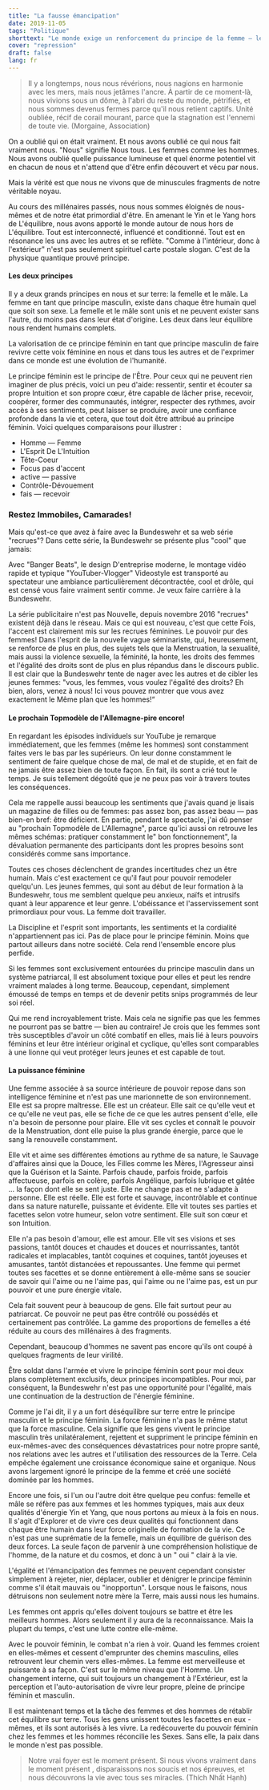 ```yaml
---
title: "La fausse émancipation"
date: 2019-11-05
tags: "Politique"
shorttext: "Le monde exige un renforcement du principe de la femme — les femmes dans la Bundeswehr ne renforcent que le patriarcat et son programme de violence."
cover: "repression"
draft: false
lang: fr
---
```


> Il y a longtemps, nous nous révérions, nous nagions en harmonie avec les mers, mais nous jetâmes l'ancre. À partir de ce moment-là, nous vivions sous un dôme, à l'abri du reste du monde, pétrifiés, et nous sommes devenus fermes parce qu'il nous retient captifs. Unité oubliée, récif de corail mourant, parce que la stagnation est l'ennemi de toute vie. (Morgaine, Association)

On a oublié qui on était vraiment. Et nous avons oublié ce qui nous fait vraiment nous. "Nous" signifie Nous tous. Les femmes comme les hommes. Nous avons oublié quelle puissance lumineuse et quel énorme potentiel vit en chacun de nous et n'attend que d'être enfin découvert et vécu par nous.

Mais la vérité est que nous ne vivons que de minuscules fragments de notre véritable noyau.

Au cours des millénaires passés, nous nous sommes éloignés de nous-mêmes et de notre état primordial d'être. En amenant le Yin et le Yang hors de L'équilibre, nous avons apporté le monde autour de nous hors de L'équilibre. Tout est interconnecté, influencé et conditionné. Tout est en résonance les uns avec les autres et se reflète. "Comme à l'intérieur, donc à l'extérieur" n'est pas seulement spirituel carte postale slogan. C'est de la physique quantique prouvé principe.

#### Les deux principes

Il y a deux grands principes en nous et sur terre: la femelle et le mâle. La femme en tant que principe masculin, existe dans chaque être humain quel que soit son sexe. La femelle et le mâle sont unis et ne peuvent exister sans l'autre, du moins pas dans leur état d'origine. Les deux dans leur équilibre nous rendent humains complets.

La valorisation de ce principe féminin en tant que principe masculin de faire revivre cette voix féminine en nous et dans tous les autres et de l'exprimer dans ce monde est une évolution de l'humanité.

Le principe féminin est le principe de l'Être. Pour ceux qui ne peuvent rien imaginer de plus précis, voici un peu d'aide: ressentir, sentir et écouter sa propre Intuition et son propre cœur, être capable de lâcher prise, recevoir, coopérer, former des communautés, intégrer, respecter des rythmes, avoir accès à ses sentiments, peut laisser se produire, avoir une confiance profonde dans la vie et cetera, que tout doit être attribué au principe féminin. Voici quelques comparaisons pour illustrer :

  - Homme — Femme
  - L'Esprit De L'Intuition
  - Tête-Coeur
  - Focus pas d'accent
  - active — passive
  - Contrôle-Dévouement
  - fais — recevoir

### Restez Immobiles, Camarades!

Mais qu'est-ce que avez à faire avec la Bundeswehr et sa web série "recrues"? Dans cette série, la Bundeswehr se présente plus "cool" que jamais:

Avec "Banger Beats", le design D'entreprise moderne, le montage vidéo rapide et typique "YouTuber-Vlogger" Videostyle est transporté au spectateur une ambiance particulièrement décontractée, cool et drôle, qui est censé vous faire vraiment sentir comme. Je veux faire carrière à la Bundeswehr.

La série publicitaire n'est pas Nouvelle, depuis novembre 2016 "recrues" existent déjà dans le réseau. Mais ce qui est nouveau, c'est que cette Fois, l'accent est clairement mis sur les recrues féminines. Le pouvoir pur des femmes! Dans l'esprit de la nouvelle vague séminariste, qui, heureusement, se renforce de plus en plus, des sujets tels que la Menstruation, la sexualité, mais aussi la violence sexuelle, la féminité, la honte, les droits des femmes et l'égalité des droits sont de plus en plus répandus dans le discours public. Il est clair que la Bundeswehr tente de nager avec les autres et de cibler les jeunes femmes: "vous, les femmes, vous voulez l'égalité des droits? Eh bien, alors, venez à nous! Ici vous pouvez montrer que vous avez exactement le Même plan que les hommes!“

#### Le prochain Topmodèle de l'Allemagne-pire encore!

En regardant les épisodes individuels sur YouTube je remarque immédiatement, que les femmes (même les hommes) sont constamment faites vers le bas par les supérieurs. On leur donne constamment le sentiment de faire quelque chose de mal, de mal et de stupide, et en fait de ne jamais être assez bien de toute façon. En fait, ils sont a crié tout le temps. Je suis tellement dégoûté que je ne peux pas voir à travers toutes les conséquences.

Cela me rappelle aussi beaucoup les sentiments que j'avais quand je lisais un magazine de filles ou de femmes: pas assez bon, pas assez beau — pas bien-en bref: être déficient. En partie, pendant le spectacle, j'ai dû penser au "prochain Topmodèle de L'Allemagne", parce qu'ici aussi on retrouve les mêmes schémas: pratiquer constamment le" bon fonctionnement", la dévaluation permanente des participants dont les propres besoins sont considérés comme sans importance.

Toutes ces choses déclenchent de grandes incertitudes chez un être humain. Mais c'est exactement ce qu'il faut pour pouvoir remodeler quelqu'un. Les jeunes femmes, qui sont au début de leur formation à la Bundeswehr, tous me semblent quelque peu anxieux, naïfs et intrusifs quant à leur apparence et leur genre. L'obéissance et l'asservissement sont primordiaux pour vous. La femme doit travailler.

La Discipline et l'esprit sont importants, les sentiments et la cordialité n'appartiennent pas ici. Pas de place pour le principe féminin. Moins que partout ailleurs dans notre société. Cela rend l'ensemble encore plus perfide.

Si les femmes sont exclusivement entourées du principe masculin dans un système patriarcal, Il est absolument toxique pour elles et peut les rendre vraiment malades à long terme. Beaucoup, cependant, simplement émoussé de temps en temps et de devenir petits snips programmés de leur soi réel.

Qui me rend incroyablement triste. Mais cela ne signifie pas que les femmes ne pourront pas se battre — bien au contraire! Je crois que les femmes sont très susceptibles d'avoir un côté combatif en elles, mais lié à leurs pouvoirs féminins et leur être intérieur original et cyclique, qu'elles sont comparables à une lionne qui veut protéger leurs jeunes et est capable de tout.

#### La puissance féminine

Une femme associée à sa source intérieure de pouvoir repose dans son intelligence féminine et n'est pas une marionnette de son environnement. Elle est sa propre maîtresse. Elle est un créateur. Elle sait ce qu'elle veut et ce qu'elle ne veut pas, elle se fiche de ce que les autres pensent d'elle, elle n'a besoin de personne pour plaire. Elle vit ses cycles et connaît le pouvoir de la Menstruation, dont elle puise la plus grande énergie, parce que le sang la renouvelle constamment.

Elle vit et aime ses différentes émotions au rythme de sa nature, le Sauvage d'affaires ainsi que la Douce, les Filles comme les Mères, l'Agresseur ainsi que la Guérison et la Sainte. Parfois chaude, parfois froide, parfois affectueuse, parfois en colère, parfois Angélique, parfois lubrique et gâtée ... la façon dont elle se sent juste. Elle ne change pas et ne s'adapte à personne. Elle est réelle. Elle est forte et sauvage, incontrôlable et continue dans sa nature naturelle, puissante et évidente. Elle vit toutes ses parties et facettes selon votre humeur, selon votre sentiment. Elle suit son cœur et son Intuition.

Elle n'a pas besoin d'amour, elle est amour. Elle vit ses visions et ses passions, tantôt douces et chaudes et douces et nourrissantes, tantôt radicales et implacables, tantôt coquines et coquines, tantôt joyeuses et amusantes, tantôt distancées et repoussantes. Une femme qui permet toutes ses facettes et se donne entièrement à elle-même sans se soucier de savoir qui l'aime ou ne l'aime pas, qui l'aime ou ne l'aime pas, est un pur pouvoir et une pure énergie vitale.

Cela fait souvent peur à beaucoup de gens. Elle fait surtout peur au patriarcat. Ce pouvoir ne peut pas être contrôlé ou possédés et certainement pas contrôlée. La gamme des proportions de femelles a été réduite au cours des millénaires à des fragments.

Cependant, beaucoup d'hommes ne savent pas encore qu'ils ont coupé à quelques fragments de leur virilité.

Être soldat dans l'armée et vivre le principe féminin sont pour moi deux plans complètement exclusifs, deux principes incompatibles. Pour moi, par conséquent, la Bundeswehr n'est pas une opportunité pour l'égalité, mais une continuation de la destruction de l'énergie féminine.

Comme je l'ai dit, il y a un fort déséquilibre sur terre entre le principe masculin et le principe féminin. La force féminine n'a pas le même statut que la force masculine. Cela signifie que les gens vivent le principe masculin très unilatéralement, rejettent et suppriment le principe féminin en eux-mêmes-avec des conséquences dévastatrices pour notre propre santé, nos relations avec les autres et l'utilisation des ressources de la Terre. Cela empêche également une croissance économique saine et organique. Nous avons largement ignoré le principe de la femme et créé une société dominée par les hommes.

Encore une fois, si l'un ou l'autre doit être quelque peu confus: femelle et mâle se réfère pas aux femmes et les hommes typiques, mais aux deux qualités d'énergie Yin et Yang, que nous portons au mieux à la fois en nous. Il s'agit d'Explorer et de vivre ces deux qualités qui fonctionnent dans chaque être humain dans leur force originelle de formation de la vie. Ce n'est pas une suprématie de la femelle, mais un équilibre de guérison des deux forces. La seule façon de parvenir à une compréhension holistique de l'homme, de la nature et du cosmos, et donc à un " oui " clair à la vie.

L'égalité et l'émancipation des femmes ne peuvent cependant consister simplement à rejeter, nier, déplacer, oublier et dénigrer le principe féminin comme s'il était mauvais ou "inopportun". Lorsque nous le faisons, nous détruisons non seulement notre mère la Terre, mais aussi nous les humains.

Les femmes ont appris qu'elles doivent toujours se battre et être les meilleurs hommes. Alors seulement il y aura de la reconnaissance. Mais la plupart du temps, c'est une lutte contre elle-même.

Avec le pouvoir féminin, le combat n'a rien à voir. Quand les femmes croient en elles-mêmes et cessent d'emprunter des chemins masculins, elles retrouvent leur chemin vers elles-mêmes. La femme est merveilleuse et puissante à sa façon. C'est sur le même niveau que l'Homme. Un changement interne, qui suit toujours un changement à l'Extérieur, est la perception et l'auto-autorisation de vivre leur propre, pleine de principe féminin et masculin.

Il est maintenant temps et la tâche des femmes et des hommes de rétablir cet équilibre sur terre. Tous les gens unissent toutes les facettes en eux - mêmes, et ils sont autorisés à les vivre. La redécouverte du pouvoir féminin chez les femmes et les hommes réconcilie les Sexes. Sans elle, la paix dans le monde n'est pas possible.

> Notre vrai foyer est le moment présent. Si nous vivons vraiment dans le moment présent , disparaissons nos soucis et nos épreuves, et nous découvrons la vie avec tous ses miracles. (Thích Nhất Hạnh)
